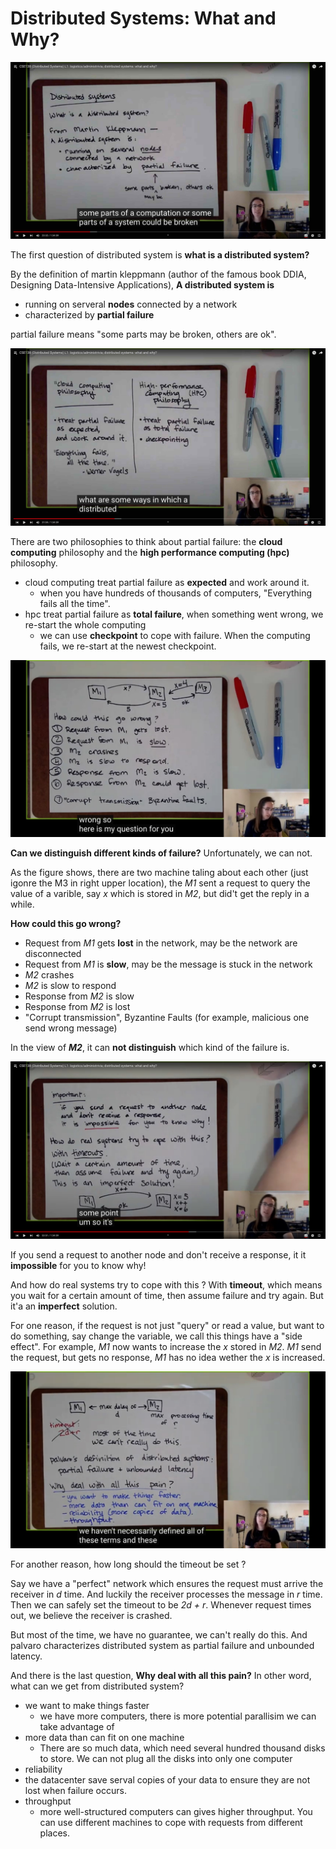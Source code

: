 # Distributed Systems: What and Why?

![definition](figure/lecture01/1.jpeg)

The first question of distributed system is **what is a distributed system?**

By the definition of martin kleppmann (author of the famous book DDIA, Designing Data-Intensive Applications), **A distributed system is**

- running on serveral **nodes** connected by a network
- characterized by **partial failure**

partial failure means "some parts may be broken, others are ok".

![partial-failure](figure/lecture01/2.jpeg)

There are two philosophies to think about partial failure: the **cloud computing** philosophy and the **high performance computing (hpc)**  philosophy.

- cloud computing treat partial failure as **expected** and work around it. 
  - when you have hundreds of thousands of computers, "Everything fails all the time".
- hpc treat partial failure as **total failure**, when something went wrong, we re-start the whole computing
  - we can use **checkpoint** to cope with failure. When the computing fails, we re-start at the newest checkpoint.

![failure](figure/lecture01/3.jpeg)

**Can we distinguish different kinds of failure?** Unfortunately, we can not.

As the figure shows, there are two machine taling about each other (just igonre the M3 in right upper location), the *M1* sent a request to query the value of a varible, say *x* which is stored in *M2*, but did't get the reply in a while.

**How could this go wrong?**

- Request from *M1* gets **lost** in the network, may be the network are disconnected 
- Request from *M1* is **slow**, may be the message is stuck in the network
- *M2* crashes
- *M2* is slow to respond 
- Response from *M2* is slow
- Response from *M2* is lost
- "Corrupt transmission", Byzantine Faults (for example, malicious one send wrong message)

In the view of ***M2***, it can **not distinguish** which kind of the failure is. 

![timeout](figure/lecture01/4.jpeg)

If you send a request to another node and don't receive a response, it it **impossible** for you to know why!

And how do real systems try to cope with this ? With **timeout**, which means you wait for a certain amount of time, then assume failure and try again. But it'a an **imperfect** solution. 

For one reason, if the request is not just "query" or read a value, but want to do something, say change the variable, we call this things have a "side effect". For example, *M1* now wants to increase the *x* stored in *M2*. *M1* send the request,  but gets no response, *M1* has no idea wether the *x* is increased. 

![advantages](figure/lecture01/5.jpeg)

For another reason, how long should the timeout be set ?  

Say we have a "perfect" network which ensures the request must arrive the receiver in *d* time. And luckily the receiver processes the message in *r* time. Then we can safely set the timeout to be *2d + r*. Whenever request times out, we believe the receiver is crashed.

But most of the time, we have no guarantee, we can't really do this. And palvaro characterizes distributed system as partial failure and unbounded latency. 

And there is the last question, **Why deal with all this pain?** In other word, what can we get from distributed system?

- we want to make things faster
  - we have more computers, there is more potential parallisim we can take advantage of
- more data than can fit on one machine
  - There are so much data, which need several hundred thousand disks to store. We can not plug all the disks into only one computer
-  reliability
  - the datacenter save serval copies of your data to ensure they are not lost when failure occurs.
- throughput 
  - more well-structured computers can gives higher throughput. You can use different machines to cope with requests from different places.
